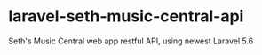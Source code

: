 # laravel-seth-music-central-api
Seth's Music Central web app restful API, using newest Laravel 5.6
